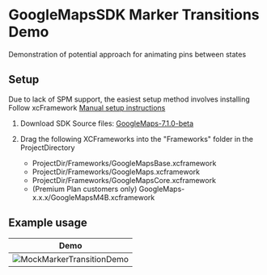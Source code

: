 # GoogleMapsSDK Marker Transitions Demo

Demonstration of potential approach for animating pins between states

## Setup

Due to lack of SPM support, the easiest setup method involves installing
Follow xcFramework [Manual setup instructions](https://developers.google.com/maps/documentation/ios-sdk/config#install-the-xcframework)

1. Download SDK Source files: [GoogleMaps-7.1.0-beta](https://dl.google.com/geosdk/GoogleMaps-7.1.0-beta.tar.gz)
2. Drag the following XCFrameworks into the "Frameworks" folder in the ProjectDirectory

    - ProjectDir/Frameworks/GoogleMapsBase.xcframework
    - ProjectDir/Frameworks/GoogleMaps.xcframework
    - ProjectDir/Frameworks/GoogleMapsCore.xcframework
    - (Premium Plan customers only) GoogleMaps-x.x.x/GoogleMapsM4B.xcframework

## Example usage

| Demo |
| --- |
| ![MockMarkerTransitionDemo](https://media.git.musta.ch/user/8819/files/23851e14-e3af-44dd-b476-85e83b5e6996) |
